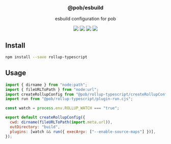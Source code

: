 <h3 align="center">
  @pob/esbuild
</h3>

<p align="center">
  esbuild configuration for pob
</p>

<p align="center">
  <a href="https://npmjs.org/package/@pob/esbuild"><img src="https://img.shields.io/npm/v/@pob/esbuild.svg?style=flat-square"></a>
  <a href="https://npmjs.org/package/@pob/esbuild"><img src="https://img.shields.io/npm/dw/@pob/esbuild.svg?style=flat-square"></a>
  <a href="https://npmjs.org/package/@pob/esbuild"><img src="https://img.shields.io/node/v/@pob/esbuild.svg?style=flat-square"></a>
  <a href="https://npmjs.org/package/@pob/esbuild"><img src="https://img.shields.io/npm/types/@pob/esbuild.svg?style=flat-square"></a>
</p>

## Install

```bash
npm install --save rollup-typescript
```

## Usage

```js
import { dirname } from "node:path";
import { fileURLToPath } from "node:url";
import createRollupConfig from "@pob/rollup-typescript/createRollupConfig.js";
import run from "@pob/rollup-typescript/plugin-run.cjs";

const watch = process.env.ROLLUP_WATCH === "true";

export default createRollupConfig({
  cwd: dirname(fileURLToPath(import.meta.url)),
  outDirectory: "build",
  plugins: [watch && run({ execArgv: ["--enable-source-maps"] })],
});
```
